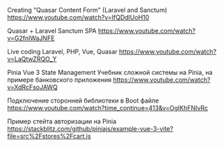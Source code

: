 Creating "Quasar Content Form" (Laravel and Sanctum)
https://www.youtube.com/watch?v=IfQDdIUoH10

Quasar + Laravel Sanctum SPA
https://www.youtube.com/watch?v=G2fnlWaJNFE

Live coding Laravel, PHP, Vue, Quasar
https://www.youtube.com/watch?v=LaQtwZRQO_Y


Pinia Vue 3 State Management
Учебник сложной системы на Pinia, на примере банковского приложения
https://www.youtube.com/watch?v=XdRcFsoJAWQ

Подключение сторонней библиотеки в Boot файле
https://www.youtube.com/watch?time_continue=413&v=OgIKhFNIvRc

Пример стейта авторизации на Pinia
https://stackblitz.com/github/piniajs/example-vue-3-vite?file=src%2Fstores%2Fcart.js
